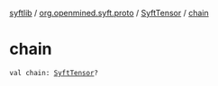 [syftlib](../../index.md) / [org.openmined.syft.proto](../index.md) / [SyftTensor](index.md) / [chain](./chain.md)

# chain

`val chain: `[`SyftTensor`](index.md)`?`